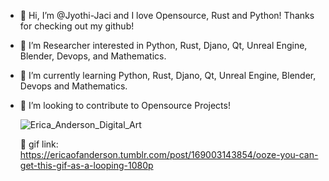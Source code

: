 - 👋 Hi, I’m @Jyothi-Jaci and I love Opensource, Rust and Python! Thanks for checking out my github!
- 👀 I’m Researcher interested in Python, Rust, Djano, Qt, Unreal Engine, Blender, Devops, and Mathematics.
- 🌱 I’m currently learning Python, Rust, Djano, Qt, Unreal Engine, Blender, Devops and Mathematics.
- 🕺 I’m looking to contribute to Opensource Projects!

  
  ![Erica_Anderson_Digital_Art](https://user-images.githubusercontent.com/87783981/127405575-e46feb8a-19d8-41c0-8826-7843c985bc25.gif)
    
    🎨 gif link: https://ericaofanderson.tumblr.com/post/169003143854/ooze-you-can-get-this-gif-as-a-looping-1080p

<!---
Jyothi-Jaci/Jyothi-Jaci is a ✨ special ✨ repository because its `README.md` (this file) appears on your GitHub profile.
You can click the Preview link to take a look at your changes.
--->
